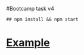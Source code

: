 #Bootcamp task v4
```
## npm install && npm start
```
# [Example](https://markslavenko.github.io/BootcampTask/)